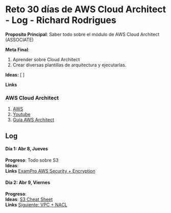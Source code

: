 # Reto 30 días de AWS Cloud Architect - Log - Richard Rodrigues

**Proposito Principal**: Saber todo sobre el módulo de AWS Cloud Architect (ASSOCIATE)

**Meta Final**:
1) Aprender sobre Cloud Architect
2) Crear diversas plantillas de arquitectura y ejecutarlas.

**Ideas:** 
  [         ]

**Links**
### AWS Cloud Architect
1. [AWS](https://www.aws.training/Details/Curriculum?id=20685)
2. [Youtube](https://www.youtube.com/watch?v=Ia-UEYYR44s&t=1918s)
3. [Guía AWS Architect](https://d1.awsstatic.com/training-and-certification/ramp-up_guides/Ramp-Up_Guide_Architect.pdf)
## Log

#### Día 1: Abr 8, Jueves<br>
**Progreso**: Todo sobre S3<br>
**Ideas**: <br>
**Links** [ExamPro AWS Security + Encryption](https://www.youtube.com/watch?v=Ia-UEYYR44s&t=1272s)<br>

#### Día 2: Abr 9, Viernes
**Progreso**:<br>
**Ideas**: [S3 Cheat Sheet](https://www.youtube.com/watch?v=Ia-UEYYR44s&t=3519s)<br>
**Links** [Siguiente: VPC + NACL](https://www.youtube.com/watch?v=Ia-UEYYR44s&t=3926s)
